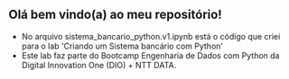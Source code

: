 ## Olá bem vindo(a) ao meu repositório!
- No arquivo sistema_bancario_python.v1.ipynb está o código que criei para o lab 'Criando um Sistema bancário com Python'
- Este lab faz parte do Bootcamp Engenharia de Dados com Python da Digital Innovation One (DIO) + NTT DATA.
